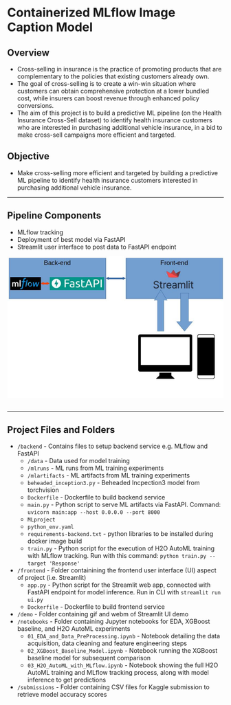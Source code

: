 # Containerized MLflow Image Caption Model


## Overview
- Cross-selling in insurance is the practice of promoting products that are complementary to the policies that existing customers already own.
- The goal of cross-selling is to create a win-win situation where customers can obtain comprehensive protection at a lower bundled cost, while insurers can boost revenue through enhanced policy conversions.
- The aim of this project is to build a predictive ML pipeline (on the Health Insurance Cross-Sell dataset) to identify health insurance customers who are interested in purchasing additional vehicle insurance, in a bid to make cross-sell campaigns more efficient and targeted.


## Objective
- Make cross-selling more efficient and targeted by building a predictive ML pipeline to identify health insurance customers interested in purchasing additional vehicle insurance.

___
## Pipeline Components
- MLflow tracking
- Deployment of best model via FastAPI
- Streamlit user interface to post data to FastAPI endpoint

![Image](images/architecture.jpg)


```
```

___
## Project Files and Folders
- `/backend` - Contains files to setup backend service e.g. MLflow and FastAPI
    - `/data` - Data used for model training
    - `/mlruns` - ML runs from ML training experiments
    - `/mlartifacts` - ML artifacts from ML training experiments
    - `beheaded_inception3.py` - Beheaded Incpection3 model from torchvision
    - `Dockerfile` - Dockerfile to build backend service
    - `main.py` - Python script to serve ML artifacts via FastAPI. Command: `uvicorn main:app --host 0.0.0.0 --port 8000`
    - `MLproject`
    - `python_env.yaml`
    - `requirements-backend.txt` - python libraries to be installed during docker image build
    - `train.py` - Python script for the execution of H2O AutoML training with MLflow tracking. Run with this command: `python train.py --target 'Response'`
- `/frontend` - Folder containining the frontend user interface (UI) aspect of project (i.e. Streamlit)
    - `app.py` - Python script for the Streamlit web app, connected with FastAPI endpoint for model inference. Run in CLI with `streamlit run ui.py`
    - `Dockerfile` - Dockerfile to build frontend service     
- `/demo` - Folder containing gif and webm of Streamlit UI demo
- `/notebooks` - Folder containing Jupyter notebooks for EDA, XGBoost baseline, and H2O AutoML experiments
    - `01_EDA_and_Data_PreProcessing.ipynb` - Notebook detailing the data acquisition, data cleaning and feature engineering steps
    - `02_XGBoost_Baseline_Model.ipynb` - Notebook running the XGBoost baseline model for subsequent comparison
    - `03_H2O_AutoML_with_MLflow.ipynb` - Notebook showing the full H2O AutoML training and MLflow tracking process, along with model inference to get predictions  
- `/submissions` - Folder containing CSV files for Kaggle submission to retrieve model accuracy scores
